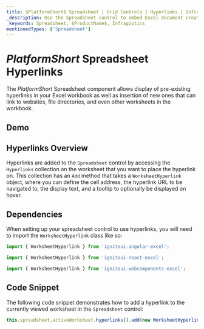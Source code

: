 ```yaml
---
title: $PlatformShort$ Spreadsheet | Grid Controls | Hyperlinks | Infragistics |
_description: Use the Spreadsheet control to embed Excel document creation and editing experiences right into your application.
_keywords: Spreadsheet, $ProductName$, Infragistics
mentionedTypes: ['Spreadsheet']
---
```

# $PlatformShort$ Spreadsheet Hyperlinks

The $PlatformShort$ Spreadsheet component allows display of pre-existing hyperlinks in your Excel workbook as well as insertion of new ones that can link to websites, file directories, and even other worksheets in the workbook.

## Demo


<code-view style="height: 500px" 
           data-demos-base-url="{environment:dvDemosBaseUrl}" 
           iframe-src="{environment:dvDemosBaseUrl}/excel/spreadsheet-hyperlinks"  
           github-src="excel/spreadsheet/hyperlinks">
</code-view>

<div class="divider--half"></div>

## Hyperlinks Overview

Hyperlinks are added to the `Spreadsheet` control by accessing the `Hyperlinks` collection on the worksheet that you want to place the hyperlink on. This collection has an `Add` method that takes a `WorksheetHyperlink` object, where you can define the cell address, the hyperlink URL to be navigated to, the display text, and a tooltip to optionally be displayed on hover.

## Dependencies

When setting up your spreadsheet control to use hyperlinks, you will need to import the `WorksheetHyperlink` class like so:

```ts
import { WorksheetHyperlink } from 'igniteui-angular-excel';
```

```ts
import { WorksheetHyperlink } from 'igniteui-react-excel';
```

<!-- WebComponents -->
```ts
import { WorksheetHyperlink } from 'igniteui-webcomponents-excel';
```

## Code Snippet

The following code snippet demonstrates how to add a hyperlink to the currently viewed worksheet in the `Spreadsheet` control:

```ts
this.spreadsheet.activeWorksheet.hyperlinks().add(new WorksheetHyperlink("A1", "http://www.infragistics.com", "Infragistics", "Infragistics Home Page"));
```